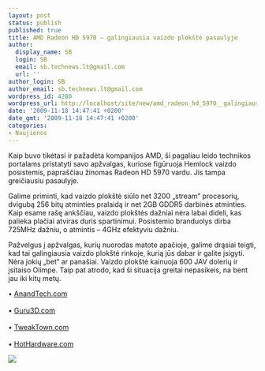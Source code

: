 ```yaml
---
layout: post
status: publish
published: true
title: AMD Radeon HD 5970 – galingiausia vaizdo plokštė pasaulyje
author:
  display_name: SB
  login: SB
  email: sb.technews.lt@gmail.com
  url: ''
author_login: SB
author_email: sb.technews.lt@gmail.com
wordpress_id: 4280
wordpress_url: http://localhost/site/new/amd_radeon_hd_5970__galingiausia_vaizdo_plokste_pasaulyje/
date: '2009-11-18 14:47:41 +0200'
date_gmt: '2009-11-18 14:47:41 +0200'
categories:
- Naujienos
---
```

<p>Kaip buvo tikėtasi ir pažadėta kompanijos AMD, ši pagaliau leido technikos portalams pristatyti savo apžvalgas, kuriose figūruoja Hemlock vaizdo posistemis, papraščiau žinomas Radeon HD 5970 vardu. Jis tampa greičiausiu pasaulyje.</p>
<p>Galime priminti, kad vaizdo plokštė siūlo net 3200 „stream“ procesorių, dvigubą 256 bitų atminties pralaidą ir net 2GB GDDR5 darbinės atminties. Kaip esame rašę ankščiau, vaizdo plokštės dažniai nėra labai dideli, kas palieka plačiai atviras duris spartinimui. Posistemio branduolys dirba 725MHz dažniu, o atmintis – 4GHz efektyviu dažniu.</p>
<p>Pažvelgus į apžvalgas, kurių nuorodas matote apačioje, galime drąsiai teigti, kad tai galingiausia vaizdo plokštė rinkoje, kurią jūs dabar ir galite įsigyti. Nėra jokių „bet“ ar panašiai. Vaizdo plokštė kainuoja 600 JAV dolerių ir įsitaiso Olimpe. Taip pat atrodo, kad ši situacija greitai nepasikeis, na bent jau iki kitų metų.</p>
<p>• <a class="ns" href="http://www.anandtech.com/video/showdoc.aspx?i=3679">AnandTech.com</a><br />
<br />• <a class="ns" href="http://www.guru3d.com/article/radeon-hd-5970-review-test/">Guru3D.com</a><br />
<br />• <a class="ns" href="http://www.tweaktown.com/reviews/3013/sapphire_radeon_hd_5970_2gb_video_card/index.html">TweakTown.com</a><br />
<br />• <a class="ns" href="http://hothardware.com/Articles/ATI-Radeon-HD-5970-DualGPU-Powerhouse/">HotHardware.com</a></p>
<p><img src="http://images.anandtech.com/reviews/video/ati/5970/5970.jpg" /></p>
